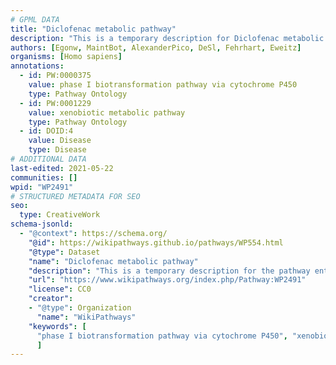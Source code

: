 ```yaml
---
# GPML DATA
title: "Diclofenac metabolic pathway"
description: "This is a temporary description for Diclofenac metabolic pathway"
authors: [Egonw, MaintBot, AlexanderPico, DeSl, Fehrhart, Eweitz]
organisms: [Homo sapiens]
annotations:
  - id: PW:0000375
    value: phase I biotransformation pathway via cytochrome P450
    type: Pathway Ontology
  - id: PW:0001229
    value: xenobiotic metabolic pathway
    type: Pathway Ontology
  - id: DOID:4
    value: Disease
    type: Disease
# ADDITIONAL DATA
last-edited: 2021-05-22
communities: []
wpid: "WP2491"
# STRUCTURED METADATA FOR SEO
seo:
  type: CreativeWork
schema-jsonld:
  - "@context": https://schema.org/
    "@id": https://wikipathways.github.io/pathways/WP554.html
    "@type": Dataset
    "name": "Diclofenac metabolic pathway"
    "description": "This is a temporary description for the pathway entitled: Diclofenac metabolic pathway"
    "url": "https://www.wikipathways.org/index.php/Pathway:WP2491"
    "license": CC0
    "creator":
    - "@type": Organization
      "name": "WikiPathways"
    "keywords": [
      "phase I biotransformation pathway via cytochrome P450", "xenobiotic metabolic pathway", "Disease",
      ]
---
```

